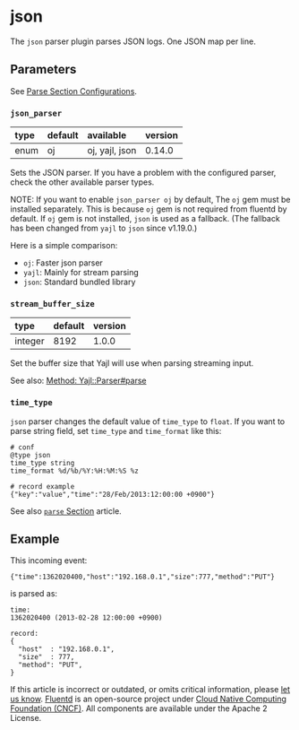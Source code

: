 # json

The `json` parser plugin parses JSON logs. One JSON map per line.

## Parameters

See [Parse Section Configurations](../configuration/parse-section.md).

### `json_parser`

| type | default | available | version |
| :--- | :--- | :--- | :--- |
| enum | oj | oj, yajl, json | 0.14.0 |

Sets the JSON parser. If you have a problem with the configured parser, check the other available parser types.

NOTE: If you want to enable `json_parser oj` by default, The `oj` gem must be installed separately. This is because `oj` gem is not required from fluentd by default. If `oj` gem is not installed, `json` is used as a fallback. (The fallback has been changed from `yajl` to `json` since v1.19.0.)

Here is a simple comparison:

* `oj`: Faster json parser
* `yajl`: Mainly for stream parsing
* `json`: Standard bundled library

### `stream_buffer_size`

| type | default | version |
| :--- | :--- | :--- |
| integer | 8192 | 1.0.0 |

Set the buffer size that Yajl will use when parsing streaming input.

See also: [Method: Yajl::Parser\#parse](https://www.rubydoc.info/github/brianmario/yajl-ruby/Yajl%2FParser:parse)

### `time_type`

`json` parser changes the default value of `time_type` to `float`. If you want to parse string field, set `time_type` and `time_format` like this:

```text
# conf
@type json
time_type string
time_format %d/%b/%Y:%H:%M:%S %z

# record example
{"key":"value","time":"28/Feb/2013:12:00:00 +0900"}
```

See also [`parse` Section](../configuration/parse-section.md#time-parameters) article.

## Example

This incoming event:

```text
{"time":1362020400,"host":"192.168.0.1","size":777,"method":"PUT"}
```

is parsed as:

```text
time:
1362020400 (2013-02-28 12:00:00 +0900)

record:
{
  "host"  : "192.168.0.1",
  "size"  : 777,
  "method": "PUT",
}
```

If this article is incorrect or outdated, or omits critical information, please [let us know](https://github.com/fluent/fluentd-docs-gitbook/issues?state=open). [Fluentd](http://www.fluentd.org/) is an open-source project under [Cloud Native Computing Foundation \(CNCF\)](https://cncf.io/). All components are available under the Apache 2 License.

